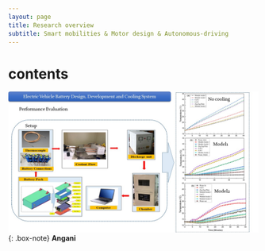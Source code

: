 ```yaml
---
layout: page
title: Research overview
subtitle: Smart mobilities & Motor design & Autonomous-driving
---
```


# contents
![labpic](https://github.com/hrchalab/hrchalab.github.io/blob/master/assets/img/battery(1).jpg?raw=true)
{: .box-note}
**Angani**
